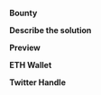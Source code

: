 **Bounty**
<!-- A link to the original bounty -->

**Describe the solution**
<!-- A clear and concise description of what the solution is composed of -->


**Preview**
<!-- If possible, or visual, provide a live-preview of the solution -->


**ETH Wallet**
<!-- The Ethereum address for the BEPRO bounty payment -->


**Twitter Handle**
<!-- Optional -->
